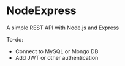 # NodeExpress
A simple REST API with Node.js and Express

To-do:
- Connect to MySQL or Mongo DB
- Add JWT or other authentication

